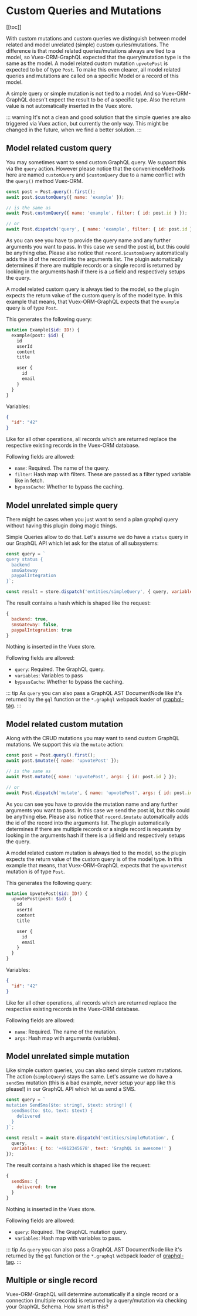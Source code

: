 # Custom Queries and Mutations

[[toc]]

With custom mutations and custom queries we distinguish between model related and model unrelated (simple) custom
quries/mutations. The difference is that model related queries/mutations always are tied to a model, so Vuex-ORM-GraphQL
expected that the query/mutation type is the same as the model. A model related custom mutation `upvotePost` is expected
to be of type `Post`. To make this even clearer, all model related queries and mutations are called on a specific Model
or a record of this model.

A simple query or simple mutation is not tied to a model. And so Vuex-ORM-GraphQL doesn't expect the result to be of a
specific type. Also the return value is not automatically inserted in the Vuex store.


::: warning
It's not a clean and good solution that the simple queries are also triggered via Vuex action, but currently the only
way. This might be changed in the future, when we find a better solution.
:::


## Model related custom query

You may sometimes want to send custom GraphQL query. We support this via the `query` action. However please notice that
the convenienceMethods here are named `customQuery` and `$customQuery` due to a name conflict with the `query()`
method Vuex-ORM.

```javascript
const post = Post.query().first();
await post.$customQuery({ name: 'example' });

// is the same as
await Post.customQuery({ name: 'example', filter: { id: post.id } });

// or
await Post.dispatch('query', { name: 'example', filter: { id: post.id } });
```

As you can see you have to provide the query name and any further arguments you want to pass. In this case we send
the post id, but this could be anything else. Please also notice that `record.$customQuery` automatically adds the id
of the record into the arguments list. The plugin automatically determines if there are multiple records or a single
record is returned by looking in the arguments hash if there is a `id` field and respectively setups the query.

A model related custom query is always tied to the model, so the plugin expects the return value of the custom query
is of the model type. In this example that means, that Vuex-ORM-GraphQL expects that the `example` query is of type
`Post`.

This generates the following query:


```graphql
mutation Example($id: ID!) {
  example(post: $id) {
    id
    userId
    content
    title

    user {
      id
      email
    }
  }
}
```

Variables:

```json
{
  "id": "42"
}
```

Like for all other operations, all records which are returned replace the respective existing records in the Vuex-ORM
database.

Following fields are allowed:

- `name`: Required. The name of the query.
- `filter`: Hash map with filters. These are passed as a filter typed variable like in fetch.
- `bypassCache`: Whether to bypass the caching.


## Model unrelated simple query

There might be cases when you just want to send a plan graphql query without having this plugin doing magic things.

Simple Queries allow to do that. Let's assume we do have a `status` query in our GraphQL API which let ask for the
status of all subsystems:

```javascript
const query = `
query status {
  backend
  smsGateway
  paypalIntegration
}`;

const result = store.dispatch('entities/simpleQuery', { query, variables: {}, bypassCache: true });
```

The result contains a hash which is shaped like the request:

```javascript
{
  backend: true,
  smsGateway: false,
  paypalIntegration: true
}
```

Nothing is inserted in the Vuex store.

Following fields are allowed:

- `query`: Required. The GraphQL query.
- `variables`: Variables to pass
- `bypassCache`: Whether to bypass the caching.

::: tip
As `query` you can also pass a GraphQL AST DocumentNode like it's returned by the `gql` function or
the `*.graphql` webpack loader of [graphql-tag](https://github.com/apollographql/graphql-tag).
:::

## Model related custom mutation

Along with the CRUD mutations you may want to send custom GraphQL mutations. We support this via the `mutate` action:

```javascript
const post = Post.query().first();
await post.$mutate({ name: 'upvotePost' });

// is the same as
await Post.mutate({ name: 'upvotePost', args: { id: post.id } });

// or
await Post.dispatch('mutate', { name: 'upvotePost', args: { id: post.id } });
```

As you can see you have to provide the mutation name and any further arguments you want to pass. In this case we send
the post id, but this could be anything else. Please also notice that `record.$mutate` automatically adds the id
of the record into the arguments list. The plugin automatically determines if there are multiple records or a single
record is requests by looking in the arguments hash if there is a `id` field and respectively setups the query.

A model related custom mutation is always tied to the model, so the plugin expects the return value of the custom query
is of the model type. In this example that means, that Vuex-ORM-GraphQL expects that the `upvotePost` mutation is of type
`Post`.

This generates the following query:


```graphql
mutation UpvotePost($id: ID!) {
  upvotePost(post: $id) {
    id
    userId
    content
    title

    user {
      id
      email
    }
  }
}
```

Variables:

```json
{
  "id": "42"
}
```

Like for all other operations, all records which are returned replace the respective existing records in the Vuex-ORM
database.


Following fields are allowed:

- `name`: Required. The name of the mutation.
- `args`: Hash map with arguments (variables).


## Model unrelated simple mutation

Like simple custom queries, you can also send simple custom mutations. The action (`simpleQuery`) stays the same.
Let's assume we do have a `sendSms` mutation (this is a bad example, never setup your app like this please!) in our
GraphQL API which let us send a SMS.

```javascript
const query = `
mutation SendSms($to: string!, $text: string!) {
  sendSms(to: $to, text: $text) {
    delivered
  }
}`;

const result = await store.dispatch('entities/simpleMutation', {
  query,
  variables: { to: '+4912345678', text: 'GraphQL is awesome!' }
});
```

The result contains a hash which is shaped like the request:

```javascript
{
  sendSms: {
    delivered: true
  }
}
```

Nothing is inserted in the Vuex store.

Following fields are allowed:

- `query`: Required. The GraphQL mutation query.
- `variables`: Hash map with variables to pass.

::: tip
As `query` you can also pass a GraphQL AST DocumentNode like it's returned by the `gql` function or
the `*.graphql` webpack loader of [graphql-tag](https://github.com/apollographql/graphql-tag).
:::


## Multiple or single record

Vuex-ORM-GraphQL will determine automatically if a single record or a connection (multiple records) is returned by a
query/mutation via checking your GraphQL Schema. How smart is this?
